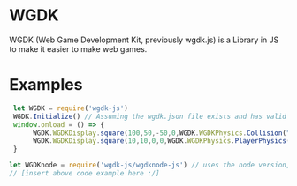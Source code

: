 # WGDK
WGDK (Web Game Development Kit, previously wgdk.js) is a Library in JS to make it easier to make web games.
# Examples
```js
 let WGDK = require('wgdk-js')
 WGDK.Initialize() // Assuming the wgdk.json file exists and has valid properties.
 window.onload = () => {
      WGDK.WGDKDisplay.square(100,50,-50,0,WGDK.WGDKPhysics.Collision("default"),"black")
      WGDK.WGDKDisplay.square(10,10,0,0,WGDK.WGDKPhysics.PlayerPhysics(),"red","player","WASDorarrow")
 }
 ```
 ```js
 let WGDKnode = require('wgdk-js/wgdknode-js') // uses the node version, coming very very soon. uses express.
 // [insert above code example here :/]

